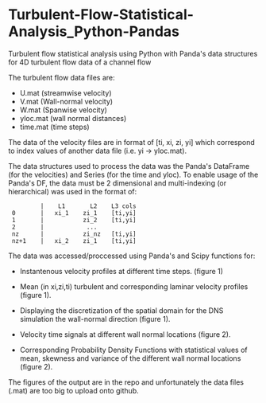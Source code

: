 # Turbulent-Flow-Statistical-Analysis_Python-Pandas
Turbulent flow statistical analysis using Python with Panda's data structures for 4D turbulent flow data of a channel flow

The turbulent flow data files are: 
- U.mat (streamwise velocity)
- V.mat (Wall-normal velocity)
- W.mat (Spanwise velocity)
- yloc.mat (wall normal distances) 
- time.mat (time steps) 

The data of the velocity files are in format of [ti, xi, zi, yi] which correspond to index values of another data file
(i.e. yi -> yloc.mat).

The data structures used to process the data was the Panda's DataFrame (for the velocities) and Series (for the time and yloc). 
To enable usage of the Panda's DF, the data must be 2 dimensional and multi-indexing (or hierarchical) was used in the format of: 


             |    L1       L2    L3 cols 
     0       |   xi_1    zi_1    [ti,yi]
     1       |           zi_2    [ti,yi]
     2       |            ...
     nz      |           zi_nz   [ti,yi]
     nz+1    |   xi_2    zi_1    [ti,yi]
    
 
 The data was accessed/proccessed using Panda's and Scipy functions for: 
 
 - Instantenous velocity profiles at different time steps. (figure 1) 
    
 - Mean (in xi,zi,ti) turbulent and corresponding laminar velocity profiles (figure 1). 
    
 - Displaying the discretization of the spatial domain for the DNS simulation the wall-normal direction (figure 1). 
    
 - Velocity time signals at different wall normal locations (figure 2). 
    
 - Corresponding Probability Density Functions with statistical values of mean, skewness and variance of the different 
   wall normal locations (figure 2). 
   
   
The figures of the output are in the repo and unfortunately the data files (.mat) are too big to upload onto github. 
